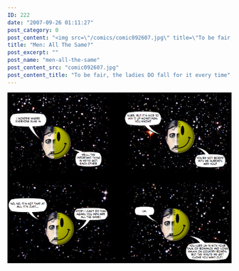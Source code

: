 ```yaml
---
ID: 222
date: "2007-09-26 01:11:27"
post_category: 0
post_content: "<img src=\"/comics/comic092607.jpg\" title=\"To be fair, the ladies DO fall for it every time\" />"
title: "Men: All The Same?"
post_excerpt: ""
post_name: "men-all-the-same"
post_content_src: "comic092607.jpg"
post_content_title: "To be fair, the ladies DO fall for it every time"
---
```



[![To be fair, the ladies DO fall for it every time](/comics-hi-res/comic092607.jpg)](/comics-hi-res/comic092607.jpg "To be fair, the ladies DO fall for it every time")
